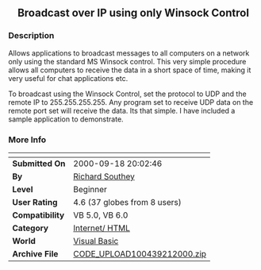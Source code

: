 ﻿<div align="center">

## Broadcast over IP using only Winsock Control


</div>

### Description

Allows applications to broadcast messages to all computers on a network only using the standard MS Winsock control. This very simple procedure allows all computers to receive the data in a short space of time, making it very useful for chat applications etc.

To broadcast using the Winsock Control, set the protocol to UDP and the remote IP to 255.255.255.255. Any program set to receive UDP data on the remote port set will receive the data. Its that simple. I have included a sample application to demonstrate.
 
### More Info
 


<span>             |<span>
---                |---
**Submitted On**   |2000-09-18 20:02:46
**By**             |[Richard Southey](https://github.com/Planet-Source-Code/PSCIndex/blob/master/ByAuthor/richard-southey.md)
**Level**          |Beginner
**User Rating**    |4.6 (37 globes from 8 users)
**Compatibility**  |VB 5\.0, VB 6\.0
**Category**       |[Internet/ HTML](https://github.com/Planet-Source-Code/PSCIndex/blob/master/ByCategory/internet-html__1-34.md)
**World**          |[Visual Basic](https://github.com/Planet-Source-Code/PSCIndex/blob/master/ByWorld/visual-basic.md)
**Archive File**   |[CODE\_UPLOAD100439212000\.zip](https://github.com/Planet-Source-Code/richard-southey-broadcast-over-ip-using-only-winsock-control__1-11592/archive/master.zip)








